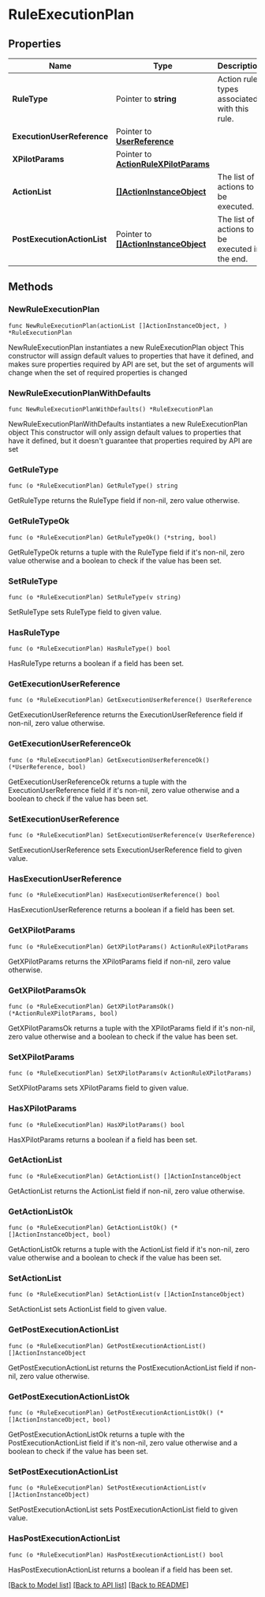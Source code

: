 # RuleExecutionPlan

## Properties

Name | Type | Description | Notes
------------ | ------------- | ------------- | -------------
**RuleType** | Pointer to **string** | Action rule types associated with this rule. | [optional] 
**ExecutionUserReference** | Pointer to [**UserReference**](UserReference.md) |  | [optional] 
**XPilotParams** | Pointer to [**ActionRuleXPilotParams**](ActionRuleXPilotParams.md) |  | [optional] 
**ActionList** | [**[]ActionInstanceObject**](ActionInstanceObject.md) | The list of actions to be executed. | 
**PostExecutionActionList** | Pointer to [**[]ActionInstanceObject**](ActionInstanceObject.md) | The list of actions to be executed in the end. | [optional] 

## Methods

### NewRuleExecutionPlan

`func NewRuleExecutionPlan(actionList []ActionInstanceObject, ) *RuleExecutionPlan`

NewRuleExecutionPlan instantiates a new RuleExecutionPlan object
This constructor will assign default values to properties that have it defined,
and makes sure properties required by API are set, but the set of arguments
will change when the set of required properties is changed

### NewRuleExecutionPlanWithDefaults

`func NewRuleExecutionPlanWithDefaults() *RuleExecutionPlan`

NewRuleExecutionPlanWithDefaults instantiates a new RuleExecutionPlan object
This constructor will only assign default values to properties that have it defined,
but it doesn't guarantee that properties required by API are set

### GetRuleType

`func (o *RuleExecutionPlan) GetRuleType() string`

GetRuleType returns the RuleType field if non-nil, zero value otherwise.

### GetRuleTypeOk

`func (o *RuleExecutionPlan) GetRuleTypeOk() (*string, bool)`

GetRuleTypeOk returns a tuple with the RuleType field if it's non-nil, zero value otherwise
and a boolean to check if the value has been set.

### SetRuleType

`func (o *RuleExecutionPlan) SetRuleType(v string)`

SetRuleType sets RuleType field to given value.

### HasRuleType

`func (o *RuleExecutionPlan) HasRuleType() bool`

HasRuleType returns a boolean if a field has been set.

### GetExecutionUserReference

`func (o *RuleExecutionPlan) GetExecutionUserReference() UserReference`

GetExecutionUserReference returns the ExecutionUserReference field if non-nil, zero value otherwise.

### GetExecutionUserReferenceOk

`func (o *RuleExecutionPlan) GetExecutionUserReferenceOk() (*UserReference, bool)`

GetExecutionUserReferenceOk returns a tuple with the ExecutionUserReference field if it's non-nil, zero value otherwise
and a boolean to check if the value has been set.

### SetExecutionUserReference

`func (o *RuleExecutionPlan) SetExecutionUserReference(v UserReference)`

SetExecutionUserReference sets ExecutionUserReference field to given value.

### HasExecutionUserReference

`func (o *RuleExecutionPlan) HasExecutionUserReference() bool`

HasExecutionUserReference returns a boolean if a field has been set.

### GetXPilotParams

`func (o *RuleExecutionPlan) GetXPilotParams() ActionRuleXPilotParams`

GetXPilotParams returns the XPilotParams field if non-nil, zero value otherwise.

### GetXPilotParamsOk

`func (o *RuleExecutionPlan) GetXPilotParamsOk() (*ActionRuleXPilotParams, bool)`

GetXPilotParamsOk returns a tuple with the XPilotParams field if it's non-nil, zero value otherwise
and a boolean to check if the value has been set.

### SetXPilotParams

`func (o *RuleExecutionPlan) SetXPilotParams(v ActionRuleXPilotParams)`

SetXPilotParams sets XPilotParams field to given value.

### HasXPilotParams

`func (o *RuleExecutionPlan) HasXPilotParams() bool`

HasXPilotParams returns a boolean if a field has been set.

### GetActionList

`func (o *RuleExecutionPlan) GetActionList() []ActionInstanceObject`

GetActionList returns the ActionList field if non-nil, zero value otherwise.

### GetActionListOk

`func (o *RuleExecutionPlan) GetActionListOk() (*[]ActionInstanceObject, bool)`

GetActionListOk returns a tuple with the ActionList field if it's non-nil, zero value otherwise
and a boolean to check if the value has been set.

### SetActionList

`func (o *RuleExecutionPlan) SetActionList(v []ActionInstanceObject)`

SetActionList sets ActionList field to given value.


### GetPostExecutionActionList

`func (o *RuleExecutionPlan) GetPostExecutionActionList() []ActionInstanceObject`

GetPostExecutionActionList returns the PostExecutionActionList field if non-nil, zero value otherwise.

### GetPostExecutionActionListOk

`func (o *RuleExecutionPlan) GetPostExecutionActionListOk() (*[]ActionInstanceObject, bool)`

GetPostExecutionActionListOk returns a tuple with the PostExecutionActionList field if it's non-nil, zero value otherwise
and a boolean to check if the value has been set.

### SetPostExecutionActionList

`func (o *RuleExecutionPlan) SetPostExecutionActionList(v []ActionInstanceObject)`

SetPostExecutionActionList sets PostExecutionActionList field to given value.

### HasPostExecutionActionList

`func (o *RuleExecutionPlan) HasPostExecutionActionList() bool`

HasPostExecutionActionList returns a boolean if a field has been set.


[[Back to Model list]](../README.md#documentation-for-models) [[Back to API list]](../README.md#documentation-for-api-endpoints) [[Back to README]](../README.md)


